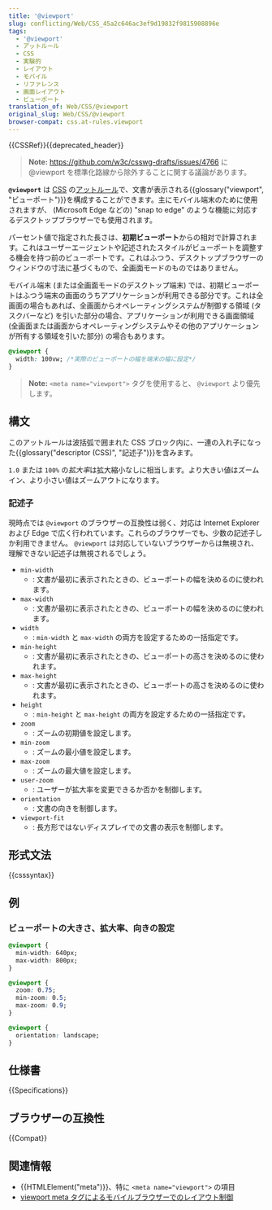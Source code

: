 ```yaml
---
title: '@viewport'
slug: conflicting/Web/CSS_45a2c646ac3ef9d19832f9815908896e
tags:
  - '@viewport'
  - アットルール
  - CSS
  - 実験的
  - レイアウト
  - モバイル
  - リファレンス
  - 画面レイアウト
  - ビューポート
translation_of: Web/CSS/@viewport
original_slug: Web/CSS/@viewport
browser-compat: css.at-rules.viewport
---
```


{{CSSRef}}{{deprecated_header}}

> **Note:** <https://github.com/w3c/csswg-drafts/issues/4766> に @viewport を標準化路線から除外することに関する議論があります。

**`@viewport`** は [CSS](/ja/docs/Web/CSS) の[アットルール](/ja/docs/Web/CSS/At-rule)で、文書が表示される{{glossary("viewport", "ビューポート")}}を構成することができます。主にモバイル端末のために使用されますが、 (Microsoft Edge などの) "snap to edge" のような機能に対応するデスクトップブラウザーでも使用されます。

パーセント値で指定された長さは、**初期ビューポート**からの相対で計算されます。これはユーザーエージェントや記述されたスタイルがビューポートを調整する機会を持つ前のビューポートです。これはふつう、デスクトップブラウザーのウィンドウの寸法に基づくもので、全画面モードのものではありません。

モバイル端末 (または全画面モードのデスクトップ端末) では、初期ビューポートはふつう端末の画面のうちアプリケーションが利用できる部分です。これは全画面の場合もあれば、全画面からオペレーティングシステムが制御する領域 (タスクバーなど) を引いた部分の場合、アプリケーションが利用できる画面領域 (全画面または画面からオペレーティングシステムやその他のアプリケーションが所有する領域を引いた部分) の場合もあります。

```css
@viewport {
  width: 100vw; /*実際のビューポートの幅を端末の幅に設定*/
}
```

> **Note:** `<meta name="viewport">` タグを使用すると、 `@viewport` より優先します。

## 構文

このアットルールは波括弧で囲まれた CSS ブロック内に、一連の入れ子になった{{glossary("descriptor (CSS)", "記述子")}}を含みます。

`1.0` または `100%` の*拡大率*は拡大縮小なしに相当します。より大きい値はズームイン、より小さい値はズームアウトになります。

### 記述子

現時点では `@viewport` のブラウザーの互換性は弱く、対応は Internet Explorer および Edge で広く行われています。これらのブラウザーでも、少数の記述子しか利用できません。 `@viewport` は対応していないブラウザーからは無視され、理解できない記述子は無視されるでしょう。

- `min-width`
  - : 文書が最初に表示されたときの、ビューポートの幅を決めるのに使われます。
- `max-width`
  - : 文書が最初に表示されたときの、ビューポートの幅を決めるのに使われます。
- `width`
  - : `min-width` と `max-width` の両方を設定するための一括指定です。
- `min-height`
  - : 文書が最初に表示されたときの、ビューポートの高さを決めるのに使われます。
- `max-height`
  - : 文書が最初に表示されたときの、ビューポートの高さを決めるのに使われます。
- `height`
  - : `min-height` と `max-height` の両方を設定するための一括指定です。
- `zoom`
  - : ズームの初期値を設定します。
- `min-zoom`
  - : ズームの最小値を設定します。
- `max-zoom`
  - : ズームの最大値を設定します。
- `user-zoom`
  - : ユーザーが拡大率を変更できるか否かを制御します。
- `orientation`
  - : 文書の向きを制御します。
- `viewport-fit`
  - : 長方形ではないディスプレイでの文書の表示を制御します。

## 形式文法

{{csssyntax}}

## 例

### ビューポートの大きさ、拡大率、向きの設定

```css
@viewport {
  min-width: 640px;
  max-width: 800px;
}

@viewport {
  zoom: 0.75;
  min-zoom: 0.5;
  max-zoom: 0.9;
}

@viewport {
  orientation: landscape;
}
```

## 仕様書

{{Specifications}}

## ブラウザーの互換性

{{Compat}}

## 関連情報

- {{HTMLElement("meta")}}、特に `<meta name="viewport">` の項目
- [viewport meta タグによるモバイルブラウザーでのレイアウト制御](/ja/docs/Web/HTML/Viewport_meta_tag)
